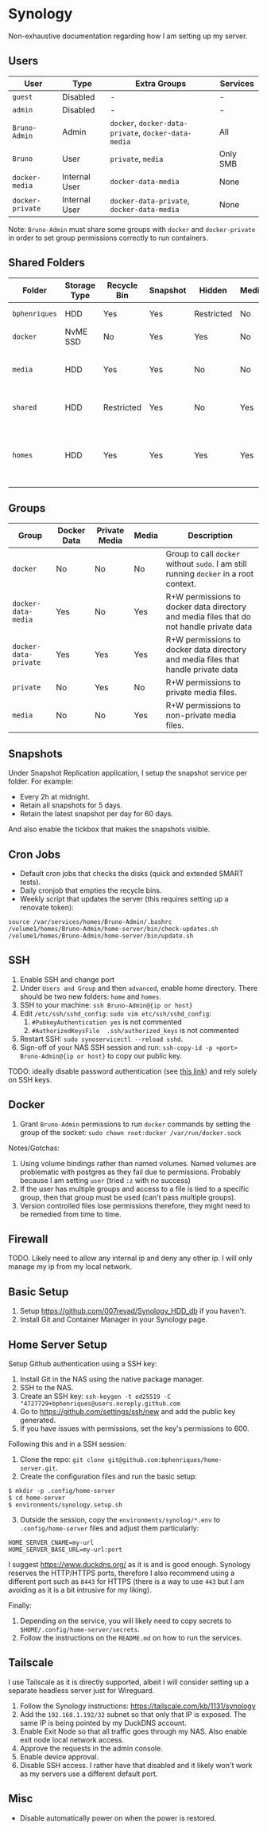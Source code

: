 # Synology

Non-exhaustive documentation regarding how I am setting up my server.

## Users

| User             | Type          | Extra Groups                                         | Services |
|------------------|---------------|------------------------------------------------------|----------|
| `guest`          | Disabled      | -                                                    | -        |
| `admin`          | Disabled      | -                                                    | -        |
| `Bruno-Admin`    | Admin         | `docker`, `docker-data-private`, `docker-data-media` | All      |
| `Bruno`          | User          | `private`, `media`                                   | Only SMB |
| `docker-media`   | Internal User | `docker-data-media`                                  | None     |
| `docker-private` | Internal User | `docker-data-private`, `docker-data-media`           | None     |

Note: `Bruno-Admin` must share some groups with `docker` and `docker-private` in order to set group permissions correctly to run containers.

## Shared Folders

| Folder        | Storage Type | Recycle Bin | Snapshot | Hidden     | Media | Description                                                           |
|---------------|--------------|-------------|----------|------------|-------|-----------------------------------------------------------------------|
| `bphenriques` | HDD          | Yes         | Yes      | Restricted | No    | Private files.                                                        |
| `docker`      | NvME SSD     | No          | Yes      | Yes        | No    | Docker data files.                                                    |
| `media`       | HDD          | Yes         | Yes      | No         | No    | Media files with no private information.                              |
| `shared`      | HDD          | Restricted  | Yes      | No         | Yes   | Shared files across all users.                                        |
| `homes`       | HDD          | Yes         | Yes      | Yes        | Yes   | Requires enabling under `Uses & Group` -> `Advanced` -> `User Home`.. |

## Groups

| Group                 | Docker Data | Private Media | Media | Description                                                                              |
|-----------------------|-------------|---------------|-------|------------------------------------------------------------------------------------------|
| `docker`              | No          | No            | No    | Group to call `docker` without `sudo`. I am still running `docker` in a root context.    |
| `docker-data-media`   | Yes         | No            | Yes   | R+W permissions to docker data directory and media files that do not handle private data |
| `docker-data-private` | Yes         | Yes           | Yes   | R+W permissions to docker data directory  and media files that handle private data       |
| `private`             | No          | Yes           | No    | R+W permissions to private media files.                                                  |
| `media`               | No          | No            | Yes   | R+W permissions to non-private media files.                                              |

## Snapshots

Under Snapshot Replication application, I setup the snapshot service per folder. For example:
- Every 2h at midnight.
- Retain all snapshots for 5 days.
- Retain the latest snapshot per day for 60 days.

And also enable the tickbox that makes the snapshots visible.

## Cron Jobs

- Default cron jobs that checks the disks (quick and extended SMART tests).
- Daily cronjob that empties the recycle bins.
- Weekly script that updates the server (this requires setting up a renovate token):
```
source /var/services/homes/Bruno-Admin/.bashrc
/volume1/homes/Bruno-Admin/home-server/bin/check-updates.sh
/volume1/homes/Bruno-Admin/home-server/bin/update.sh
```

## SSH

1. Enable SSH and change port
2. Under `Users and Group` and then `advanced`, enable home directory. There should be two new folders: `home` and `homes`.
3. SSH to your machine: `ssh Bruno-Admin@{ip or host}`
4. Edit `/etc/ssh/sshd_config`: `sudo vim etc/ssh/sshd_config`:
   1. `#PubkeyAuthentication yes` is not commented
   2. `#AuthorizedKeysFile  .ssh/authorized_keys` is not commented
5. Restart SSH: `sudo synoservicectl --reload sshd`.
6. Sign-off of your NAS SSH session and run: `ssh-copy-id -p <port> Bruno-Admin@{ip or host}` to copy our public key.

TODO: ideally disable password authentication (see [this link](https://www.cyberciti.biz/faq/how-to-disable-ssh-password-login-on-linux/)) and rely solely on SSH keys.

## Docker

1. Grant `Bruno-Admin` permissions to run `docker` commands by setting the group of the socket: `sudo chown root:docker /var/run/docker.sock`

Notes/Gotchas:
1. Using volume bindings rather than named volumes. Named volumes are problematic with postgres as they fail due to permissions. Probably because I am setting `user` (tried `:z` with no success)
2. If the user has multiple groups and access to a file is tied to a specific group, then that group must be used (can't pass multiple groups).
3. Version controlled files lose permissions therefore, they might need to be remedied from time to time.

## Firewall

TODO. Likely need to allow any internal ip and deny any other ip. I will only manage my ip from my local network.

## Basic Setup
1. Setup https://github.com/007revad/Synology_HDD_db if you haven't.
2. Install Git and Container Manager in your Synology page.

## Home Server Setup

Setup Github authentication using a SSH key:
1. Install Git in the NAS using the native package manager.
2. SSH to the NAS.
3. Create an SSH key: `ssh-keygen -t ed25519 -C "4727729+bphenriques@users.noreply.github.com`
4. Go to https://github.com/settings/ssh/new and add the public key generated.
5. If you have issues with permissions, set the key's permissions to 600.

Following this and in a SSH session:
1. Clone the repo: `git clone git@github.com:bphenriques/home-server.git`.
2. Create the configuration files and run the basic setup:
```shell
$ mkdir -p .config/home-server
$ cd home-server
$ environments/synology.setup.sh
```
3. Outside the session, copy the `environments/synolog/*.env` to `.config/home-server` files and adjust them particularly:
```
HOME_SERVER_CNAME=my-url
HOME_SERVER_BASE_URL=my-url:port
```

I suggest https://www.duckdns.org/ as it is and is good enough. Synology reserves the HTTP/HTTPS ports, therefore I also
recommend using a different port such as `8443` for HTTPS (there is a way to use `443` but I am avoiding as it is a bit
intrusive for my liking).

Finally:
1. Depending on the service, you will likely need to copy secrets to `$HOME/.config/home-server/secrets`.
2. Follow the instructions on the `README.md` on how to run the services.

## Tailscale

I use Tailscale as it is directly supported, albeit I will consider setting up a separate headless server just for Wireguard.

1. Follow the Synology instructions: https://tailscale.com/kb/1131/synology
2. Add the `192.168.1.192/32` subnet so that only that IP is exposed. The same IP is being pointed by my DuckDNS account.
3. Enable Exit Node so that all traffic goes through my NAS. Also enable exit node local network access.
4. Approve the requests in the admin console.
5. Enable device approval.
6. Disable SSH access. I rather have that disabled and it likely won't work as my servers use a different default port.

## Misc

- Disable automatically power on when the power is restored.
